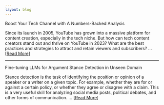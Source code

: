 ```yaml
---
layout: blog
---
```

<span class="post-title"></span> Boost Your Tech Channel with A Numbers-Backed Analysis

Since its launch in 2005, YouTube has grown into a massive platform for content creation, especially in the tech niche. But how can tech content creators stand out and thrive on YouTube in 2023? What are the best practices and strategies to attract and retain viewers and subscribers? ... [[Read More](/_posts/youtube_analysis.md)]

---

<span class="post-title"></span> Fine-tuning LLMs for Argument Stance Detection in Unseen Domain

Stance detection is the task of identifying the position or opinion of a speaker or a writer on a given topic. For example, whether they are for or against a certain policy, or whether they agree or disagree with a claim. This is a very useful skill for analyzing social media posts, political debates, and other forms of communication. ... [[Read More](/_posts/llm_fine-tuning.md)]